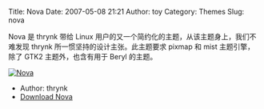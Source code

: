 Title: Nova
Date: 2007-05-08 21:21
Author: toy
Category: Themes
Slug: nova

Nova 是 thrynk 带给 Linux
用户的又一个简约化的主题，从该主题身上，我们不难发现 thrynk
所一惯坚持的设计主张。此主题要求 pixmap 和 mist 主题引擎，除了 GTK2
主题外，也含有用于 Beryl 的主题。

[![Nova](http://i.linuxtoy.org/i/2007/05/Nova_by_thrynk_s.png)](http://i.linuxtoy.org/i/2007/05/Nova_by_thrynk.png)

- Author: thrynk  
- [Download Nova](http://www.deviantart.com/deviation/54358219/)
